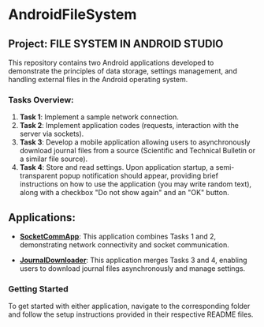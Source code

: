 # AndroidFileSystem

## Project: FILE SYSTEM IN ANDROID STUDIO

This repository contains two Android applications developed to demonstrate the principles of data storage, settings management, and handling external files in the Android operating system.

### Tasks Overview:
1. **Task 1**: Implement a sample network connection.
2. **Task 2**: Implement application codes (requests, interaction with the server via sockets).
3. **Task 3**: Develop a mobile application allowing users to asynchronously download journal files from a source (Scientific and Technical Bulletin or a similar file source).
4. **Task 4**: Store and read settings. Upon application startup, a semi-transparent popup notification should appear, providing brief instructions on how to use the application (you may write random text), along with a checkbox "Do not show again" and an "OK" button.

## Applications:
- **[SocketCommApp](./SocketCommApp)**: This application combines Tasks 1 and 2, demonstrating network connectivity and socket communication.
  
- **[JournalDownloader](./JournalDownloader)**: This application merges Tasks 3 and 4, enabling users to download journal files asynchronously and manage settings.

### Getting Started
To get started with either application, navigate to the corresponding folder and follow the setup instructions provided in their respective README files.